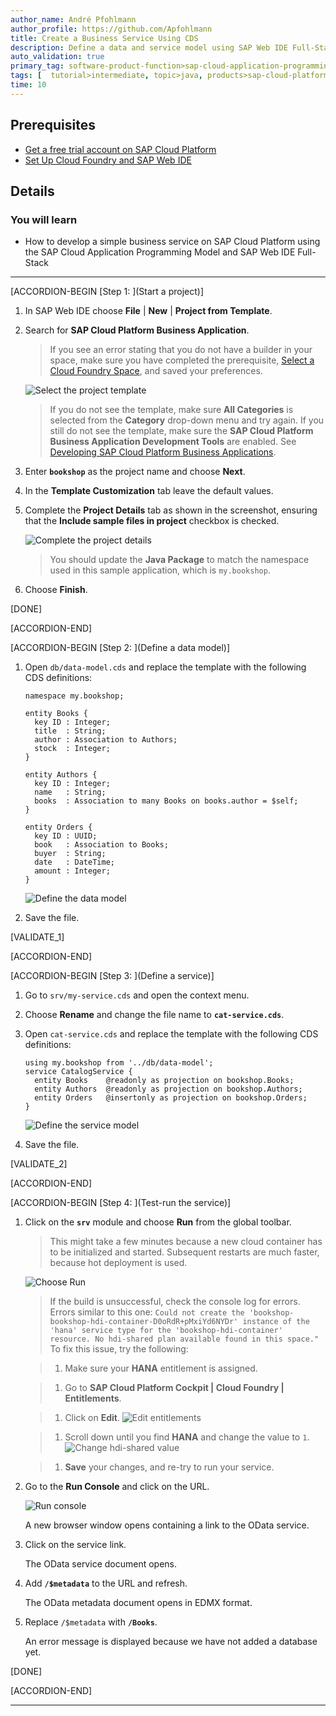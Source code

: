 ```yaml
---
author_name: André Pfohlmann
author_profile: https://github.com/Apfohlmann
title: Create a Business Service Using CDS
description: Define a data and service model using SAP Web IDE Full-Stack and the SAP Cloud Application Programming Model based on Core Data and Services (CDS).
auto_validation: true
primary_tag: software-product-function>sap-cloud-application-programming-model
tags: [  tutorial>intermediate, topic>java, products>sap-cloud-platform, products>sap-web-ide, software-product-function>sap-cloud-application-programming-model ]
time: 10
---
```


## Prerequisites  
 - [Get a free trial account on SAP Cloud Platform](https://developers.sap.com/tutorials/hcp-create-trial-account.html)
 - [Set Up Cloud Foundry and SAP Web IDE](https://developers.sap.com/tutorials/teched-cf-prereq1.html)

## Details
### You will learn  
  - How to develop a simple business service on SAP Cloud Platform using the SAP Cloud Application Programming Model and SAP Web IDE Full-Stack

---

[ACCORDION-BEGIN [Step 1: ](Start a project)]

1. In SAP Web IDE choose **File** | **New** | **Project from Template**.

1. Search for **SAP Cloud Platform Business Application**.

    >If you see an error stating that you do not have a builder in your space, make sure you have completed the prerequisite, [Select a Cloud Foundry Space](https://help.sap.com/viewer/825270ffffe74d9f988a0f0066ad59f0/CF/en-US/98f49286ac05492f88428c603d146fc3.html), and saved your preferences.

    ![Select the project template](web-ide.png)   

    >If you do not see the template, make sure **All Categories** is selected from the **Category** drop-down menu and try again. If you still do not see the template, make sure the **SAP Cloud Platform Business Application Development Tools** are enabled. See [Developing SAP Cloud Platform Business Applications](https://help.sap.com/viewer/825270ffffe74d9f988a0f0066ad59f0/CF/en-US/99936743e1964680a0884479bfa75c8e.html).

1. Enter **`bookshop`** as the project name and choose **Next**.

1. In the **Template Customization** tab leave the default values.

1. Complete the **Project Details** tab as shown in the screenshot, ensuring that the **Include sample files in project** checkbox is checked.

    ![Complete the project details](project-details-bookshop.png)

    >You should update the **Java Package** to match the namespace used in this sample application, which is `my.bookshop`.

1. Choose **Finish**.

[DONE]

[ACCORDION-END]

[ACCORDION-BEGIN [Step 2: ](Define a data model)]

1. Open `db/data-model.cds` and replace the template with the following CDS definitions:

    ```CDS
    namespace my.bookshop;

    entity Books {
      key ID : Integer;
      title  : String;
      author : Association to Authors;
      stock  : Integer;
    }

    entity Authors {
      key ID : Integer;
      name   : String;
      books  : Association to many Books on books.author = $self;
    }

    entity Orders {
      key ID : UUID;
      book   : Association to Books;
      buyer  : String;
      date   : DateTime;
      amount : Integer;
    }
    ```

    ![Define the data model](define-data-model.png)

2. Save the file.

[VALIDATE_1]

[ACCORDION-END]

[ACCORDION-BEGIN [Step 3: ](Define a service)]

1. Go to `srv/my-service.cds` and open the context menu.

2. Choose **Rename** and change the file name to **`cat-service.cds`**.

3. Open `cat-service.cds` and replace the template with the following CDS definitions:

    ```CDS
    using my.bookshop from '../db/data-model';
    service CatalogService {
      entity Books    @readonly as projection on bookshop.Books;
      entity Authors  @readonly as projection on bookshop.Authors;
      entity Orders   @insertonly as projection on bookshop.Orders;
    }
    ```

    ![Define the service model](define-service-model.png)

4. Save the file.

[VALIDATE_2]

[ACCORDION-END]

[ACCORDION-BEGIN [Step 4: ](Test-run the service)]

1. Click on the **`srv`** module and choose **Run** from the global toolbar.

    >This might take a few minutes because a new cloud container has to be initialized and started. Subsequent restarts are much faster, because hot deployment is used.

    ![Choose Run](run-java-app.png)

    > If the build is unsuccessful, check the console log for errors. Errors similar to this one: `Could not create the 'bookshop-bookshop-hdi-container-D0oRdR+pMxiYd6NYDr' instance of the 'hana' service type for the 'bookshop-hdi-container' resource. No hdi-shared plan available found in this space."` To fix this issue, try the following:

    > 1. Make sure your **HANA** entitlement is assigned.

    > 1. Go to **SAP Cloud Platform Cockpit | Cloud Foundry | Entitlements**.

    > 1. Click on **Edit**.
    ![Edit entitlements](entitlements-edit.png)

    > 1. Scroll down until you find **HANA** and change the value to `1`.
    ![Change hdi-shared value](entitlements-hdi-shared.png)

    > 1. **Save** your changes, and re-try to run your service.

1. Go to the **Run Console** and click on the URL.

    ![Run console](run-console.png)

    A new browser window opens containing a link to the OData service.

1. Click on the service link.

    The OData service document opens.

1. Add **`/$metadata`** to the URL and refresh.

    The OData metadata document opens in EDMX format.

1. Replace `/$metadata` with **`/Books`**.

    An error message is displayed because we have not added a database yet.

[DONE]

[ACCORDION-END]

---
